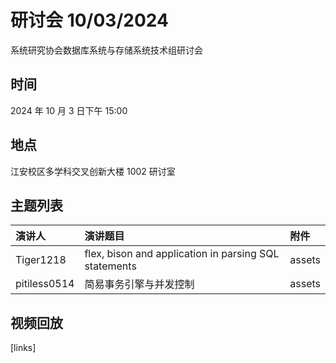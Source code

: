 # 研讨会 10/03/2024

系统研究协会数据库系统与存储系统技术组研讨会

## 时间

2024 年 10 月 3 日下午 15:00

## 地点

江安校区多学科交叉创新大楼 1002 研讨室

## 主题列表

| 演讲人 | 演讲题目 | 附件 |
|:------|:------|:------|
| Tiger1218 | flex, bison and application in parsing SQL statements | assets |
| pitiless0514 | 简易事务引擎与并发控制 | assets |

## 视频回放

[links]
